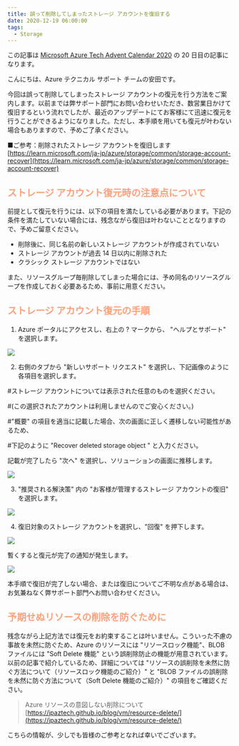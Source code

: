 ```yaml
---
title: 誤って削除してしまったストレージ アカウントを復旧する
date: 2020-12-19 06:00:00
tags:
  - Storage
---
```


この記事は [Microsoft Azure Tech Advent Calendar 2020](https://qiita.com/advent-calendar/2020/microsoft-azure-tech) の 20 日目の記事になります。


こんにちは、Azure テクニカル サポート チームの安田です。


今回は誤って削除してしまったストレージ アカウントの復元を行う方法をご案内します。以前までは弊サポート部門にお問い合わせいただき、数営業日かけて復旧するという流れでしたが、最近のアップデートにてお客様にて迅速に復元を行うことができるようになりました。ただし、本手順を用いても復元が叶わない場合もありますので、予めご了承ください。

■ご参考：削除されたストレージ アカウントを復旧します  
[https://learn.microsoft.com/ja-jp/azure/storage/common/storage-account-recover](https://learn.microsoft.com/ja-jp/azure/storage/common/storage-account-recover)  

<font color="LightSalmon">

## ストレージ アカウント復元時の注意点について
</font>


前提として復元を行うには、以下の項目を満たしている必要があります。下記の条件を満たしていない場合には、残念ながら復旧は叶わないこととなりますので、予めご留意ください。

* 削除後に、同じ名前の新しいストレージ アカウントが作成されていない
* ストレージ アカウントが過去 14 日以内に削除された
* クラシック ストレージ アカウントではない

また、リソースグループ毎削除してしまった場合には、予め同名のリソースグループを作成しておく必要あるため、事前に用意ください。



<font color="LightSalmon">

## ストレージ アカウント復元の手順
</font>

1. Azure ポータルにアクセスし、右上の ? マークから、 "ヘルプとサポート" を選択します。


![](storageAccount-Restore/Storage3.png)


2. 右側のタブから "新しいサポート リクエスト" を選択し、下記画像のように各項目を選択します。

\#ストレージ アカウントについては表示された任意のものを選択ください。

\#(この選択されたアカウントは利用しませんのでご安心ください。)

\#"概要" の項目を適当に記載した場合、次の画面に正しく遷移しない可能性があるため、

\#下記のように "Recover deleted storage object " と入力ください。

記載が完了したら "次へ" を選択し、ソリューションの画面に推移します。

![](storageAccount-Restore/Storage4.png)

3. "推奨される解決策" 内の "お客様が管理するストレージ アカウントの復旧" を選択します。


![](storageAccount-Restore/Storage9.png)

4. 復旧対象のストレージ アカウントを選択し、"回復" を押下します。

![](storageAccount-Restore/Storage7.png)

暫くすると復元が完了の通知が発生します。

![](storageAccount-Restore/Storage10.png)

本手順で復旧が完了しない場合、または復旧についてご不明な点がある場合は、お気兼ねなく弊サポート部門へお問い合わせください。




<font color="LightSalmon">

## 予期せぬリソースの削除を防ぐために
</font>
残念ながら上記方法では復元をお約束することは叶いません。こういった不慮の事故を未然に防ぐため、Azure のリソースには "リソースロック機能"、BLOB ファイルには "Soft Delete 機能" という誤削除防止の機能が用意されています。以前の記事で紹介しているため、詳細については "リソースの誤削除を未然に防ぐ方法について（リソースロック機能のご紹介）" と "BLOB ファイルの誤削除を未然に防ぐ方法について（Soft Delete 機能のご紹介）" の項目をご確認ください。



>Azure リソースの意図しない削除について
>[https://jpaztech.github.io/blog/vm/resource-delete/](https://jpaztech.github.io/blog/vm/resource-delete/)


こちらの情報が、少しでも皆様のご参考となれば幸いでございます。
